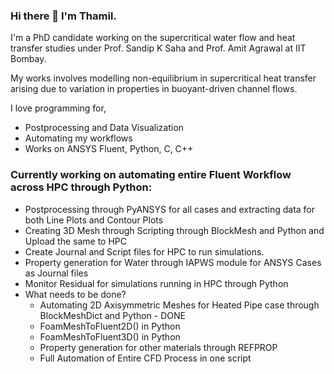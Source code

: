 ### Hi there 👋 I'm Thamil.

I'm a PhD candidate working on the supercritical water flow and heat transfer studies under Prof. Sandip K Saha and Prof. Amit Agrawal at IIT Bombay.

My works involves modelling non-equilibrium in supercritical heat transfer arising due to variation in properties in buoyant-driven channel flows.

I love programming for,
- Postprocessing and Data Visualization
- Automating my workflows
- Works on ANSYS Fluent, Python, C, C++

### Currently working on automating entire Fluent Workflow across HPC through Python:
- Postprocessing through PyANSYS for all cases and extracting data for both Line Plots and Contour Plots
- Creating 3D Mesh through Scripting through BlockMesh and Python and Upload the same to HPC
- Create Journal and Script files for HPC to run simulations.
- Property generation for Water through IAPWS module for ANSYS Cases as Journal files
- Monitor Residual for simulations running in HPC through Python
- What needs to be done?
  - Automating 2D Axisymmetric Meshes for Heated Pipe case through BlockMeshDict and Python - DONE
  - FoamMeshToFluent2D() in Python
  - FoamMeshToFluent3D() in Python
  - Property generation for other materials through REFPROP
  - Full Automation of Entire CFD Process in one script
